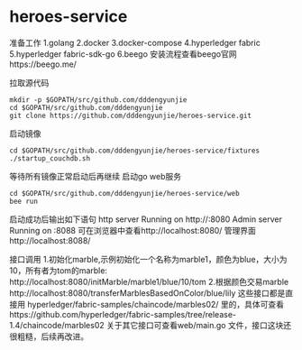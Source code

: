 # heroes-service
准备工作
1.golang
2.docker
3.docker-compose
4.hyperledger fabric
5.hyperledger fabric-sdk-go
6.beego 安装流程查看beego官网https://beego.me/

拉取源代码
```
mkdir -p $GOPATH/src/github.com/dddengyunjie
cd $GOPATH/src/github.com/dddengyunjie
git clone https://github.com/dddengyunjie/heroes-service.git
```
启动镜像
```
cd $GOPATH/src/github.com/dddengyunjie/heroes-service/fixtures
./startup_couchdb.sh
```
等待所有镜像正常启动后再继续
启动go web服务
```
cd $GOPATH/src/github.com/dddengyunjie/heroes-service/web
bee run 
```
启动成功后输出如下语句
http server Running on http://:8080
Admin server Running on :8088
可在浏览器中查看http://localhost:8080/ 
管理界面http://localhost:8088/ 

接口调用
1.初始化marble,示例初始化一个名称为marble1，颜色为blue，大小为10，所有者为tom的marble:
http://localhost:8080/initMarble/marble1/blue/10/tom
2.根据颜色交易marble
http://localhost:8080/transferMarblesBasedOnColor/blue/lily
这些接口都是直接用 hyperledger/fabric-samples/chaincode/marbles02/ 里的，具体可查看https://github.com/hyperledger/fabric-samples/tree/release-1.4/chaincode/marbles02
关于其它接口可查看web/main.go 文件，接口这块还很粗糙，后续再改进。
